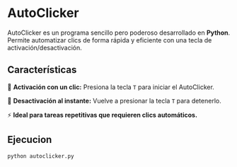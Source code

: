 <h1>AutoClicker</h1>
<p>AutoClicker es un programa sencillo pero poderoso desarrollado en <strong>Python</strong>. Permite automatizar clics de forma rápida y eficiente con una tecla de activación/desactivación.</p>
<h2>Características</h2>
<p>📌 <strong>Activación con un clic:</strong> Presiona la tecla <code>T</code> para iniciar el AutoClicker.</p>
<p>📌 <strong>Desactivación al instante:</strong> Vuelve a presionar la tecla <code>T</code> para detenerlo.</p>
<p>⚡ <strong>Ideal para tareas repetitivas que requieren clics automáticos.</strong></p>
<h2>Ejecucion</h2>
<code>python autoclicker.py</code>

